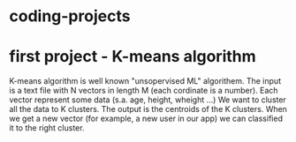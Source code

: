 # coding-projects
# first project - K-means algorithm
K-means algorithm is well known "unsopervised ML" algorithem.
The input is a text file with N vectors in length M (each cordinate is a number).
Each vector represent some data (s.a. age, height, wheight ...)
We want to cluster all the data to K clusters.
The output is the centroids of the K clusters.
When we get a new vector (for example, a new user in our app) we can classified it to the right cluster.


